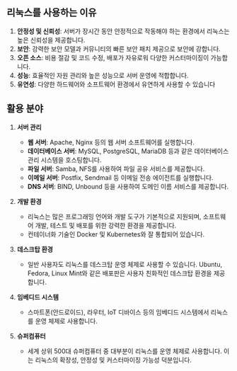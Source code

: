 ## 리눅스를 사용하는 이유
1. **안정성 및 신뢰성**: 서버가 장시간 동안 안정적으로 작동해야 하는 환경에서 리눅스는 높은 신뢰성을 제공합니다.
2. **보안**: 강력한 보안 모델과 커뮤니티의 빠른 보안 패치 제공으로 보안에 강합니다.
3. **오픈 소스**: 비용 절감 및 코드 수정, 배포가 자유로워 다양한 커스터마이징이 가능합니다.
4. **성능**: 효율적인 자원 관리와 높은 성능으로 서버 운영에 적합합니다.
5. **유연성**: 다양한 하드웨어와 소프트웨어 환경에서 유연하게 사용할 수 있습니다
## 활용 분야
1. **서버 관리**
    
    - **웹 서버**: Apache, Nginx 등의 웹 서버 소프트웨어를 실행합니다.
    - **데이터베이스 서버**: MySQL, PostgreSQL, MariaDB 등과 같은 데이터베이스 관리 시스템을 호스팅합니다.
    - **파일 서버**: Samba, NFS를 사용하여 파일 공유 서비스를 제공합니다.
    - **이메일 서버**: Postfix, Sendmail 등 이메일 전송 에이전트를 실행합니다.
    - **DNS 서버**: BIND, Unbound 등을 사용하여 도메인 이름 서비스를 제공합니다.
2. **개발 환경**
    
    - 리눅스는 많은 프로그래밍 언어와 개발 도구가 기본적으로 지원되며, 소프트웨어 개발, 테스트 및 배포를 위한 강력한 환경을 제공합니다.
    - 컨테이너화 기술인 Docker 및 Kubernetes와 잘 통합되어 있습니다.
3. **데스크탑 환경**
    
    - 일반 사용자도 리눅스를 데스크탑 운영 체제로 사용할 수 있습니다. Ubuntu, Fedora, Linux Mint와 같은 배포판은 사용자 친화적인 데스크탑 환경을 제공합니다.
4. **임베디드 시스템**
    
    - 스마트폰(안드로이드), 라우터, IoT 디바이스 등의 임베디드 시스템에서 리눅스를 운영 체제로 사용합니다.
5. **슈퍼컴퓨터**
    
    - 세계 상위 500대 슈퍼컴퓨터 중 대부분이 리눅스를 운영 체제로 사용합니다. 이는 리눅스의 확장성, 안정성 및 커스터마이징 가능성 덕분입니다.